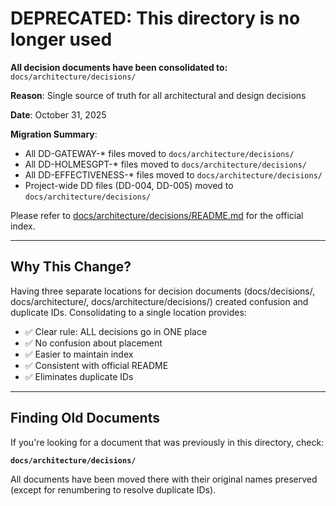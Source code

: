 # DEPRECATED: This directory is no longer used

**All decision documents have been consolidated to:**
`docs/architecture/decisions/`

**Reason**: Single source of truth for all architectural and design decisions

**Date**: October 31, 2025

**Migration Summary**:
- All DD-GATEWAY-* files moved to `docs/architecture/decisions/`
- All DD-HOLMESGPT-* files moved to `docs/architecture/decisions/`
- All DD-EFFECTIVENESS-* files moved to `docs/architecture/decisions/`
- Project-wide DD files (DD-004, DD-005) moved to `docs/architecture/decisions/`

Please refer to [docs/architecture/decisions/README.md](../architecture/decisions/README.md) for the official index.

---

## Why This Change?

Having three separate locations for decision documents (docs/decisions/, docs/architecture/, docs/architecture/decisions/) created confusion and duplicate IDs. Consolidating to a single location provides:

- ✅ Clear rule: ALL decisions go in ONE place
- ✅ No confusion about placement
- ✅ Easier to maintain index
- ✅ Consistent with official README
- ✅ Eliminates duplicate IDs

---

## Finding Old Documents

If you're looking for a document that was previously in this directory, check:

**`docs/architecture/decisions/`**

All documents have been moved there with their original names preserved (except for renumbering to resolve duplicate IDs).

